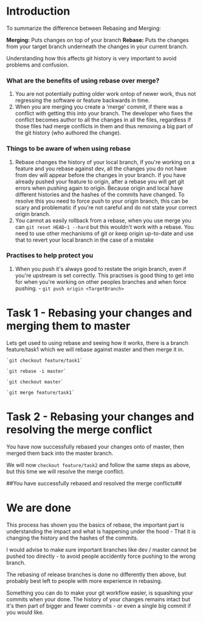 

# Introduction

To summarize the difference between Rebasing and Merging:

**Merging:** Puts changes on top of your branch
**Rebase:** Puts the changes from your target branch underneath the changes in your current branch.

Understanding how this affects git history is very important to avoid problems and confusion.

### What are the benefits of using rebase over merge?

 1. You are not potentially putting older work ontop of newer work, thus not regressing the software or feature backwards in time.
 2. When you are merging you create a 'merge' commit, if there was a conflict with getting this into your branch. The developer who fixes the conflict becomes author to all the changes in all the files, regardless if those files had merge conflicts in them and thus removing a big part of the git history (who authored the change).

### Things to be aware of when using rebase

 1. Rebase changes the history of your local branch, if you're working on a feature and you rebase against dev, all the changes you do not have from dev will appear before the changes in your branch. If you have already pushed your feature to origin, after a rebase you will get git errors when pushing again to origin. Because origin and local have different histories and the hashes of the commits have changed. To resolve this you need to force push to your origin branch, this can be scary and problematic if you're not careful and do not state your correct origin branch.
 2. You cannot as easily rollback from a rebase, when you use merge you can `git reset HEAD~1 --hard` but this wouldn't work with a rebase. You need to use other mechanisms of git or keep origin up-to-date and use that to revert your local branch in the case of a mistake

### Practises to help protect you

1. When you push it's always good to restate the origin branch, even if you're upstream is set correctly. This practises is good thing to get into for when you're working on other peoples branches and when force pushing. - `git push origin <TargetBranch>`

# Task 1 - Rebasing your changes and merging them to master

Lets get used to using rebase and seeing how it works, there is a branch feature/task1 which we will rebase against master and then merge it in.

    `git checkout feature/task1`

    `git rebase -i master`

    `git checkout master`

    `git merge feature/task1`


# Task 2 - Rebasing your changes and resolving the merge conflict

You have now successfully rebased your changes onto of master, then merged them back into the master branch.

We will now `checkout feature/task2` and follow the same steps as above, but this time we will resolve the merge conflict.

##You have successfully rebased and resolved the merge conflicts##

# We are done

This process has shown you the basics of rebase, the important part is understanding the impact and what is happening under the hood - That it is changing the history and the hashes of the commits.

I would advise to make sure important branches like dev / master cannot be pushed too directly - to avoid people accidently force pushing to the wrong branch.

The rebasing of release branches is done no differently then above, but probably best left to people with more experience in rebasing.

Something you can do to make your git workflow easier, is squashing your commits when your done. The history of your changes remains intact but it's then part of bigger and fewer commits - or even a single big commit if you would like.
